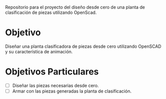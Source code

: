 Repositorio para el proyecto del diseño desde cero de una planta de clasificación de piezas utilizando OpenScad.

# Objetivo
Diseñar una planta clasificadora de piezas desde cero utilizando OpenSCAD y su característica de animación.
# Objetivos Particulares
- [ ] Diseñar las piezas necesarias desde cero.
- [ ] Armar con las piezas generadas la planta de clasificación.
